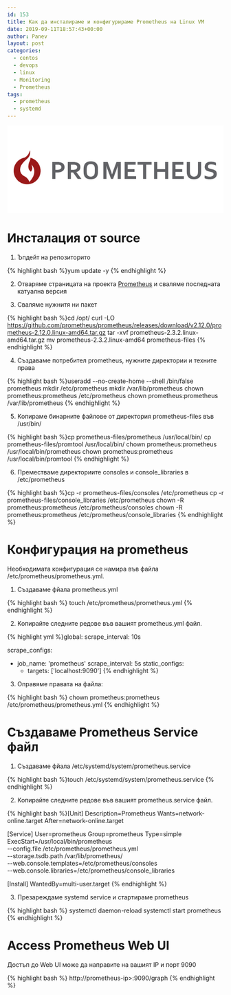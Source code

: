 ```yaml
---
id: 153
title: Как да инсталираме и конфигурираме Prometheus на Linux VM
date: 2019-09-11T18:57:43+00:00
author: Panev
layout: post
categories:
  - centos
  - devops
  - linux
  - Monitoring
  - Prometheus
tags:
  - prometheus
  - systemd
---
```


<center>
<img src="https://raw.githubusercontent.com/rpanev/rpanev.github.io/master/static/img/_posts/Prometheus-Logo.jpg" alt="Prometheus " />
</center>

# Инсталация от source 

1. Ъпдейт на репозиторито

{% highlight bash %}yum update -y
{% endhighlight %}

2. Отваряме страницата на проекта <a href="https://prometheus.io/download/" rel="noopener noreferrer" target="_blank">Prometheus</a> и сваляме последната катуална версия 

3. Сваляме нужнитя ни пакет

{% highlight bash %}cd /opt/
curl -LO https://github.com/prometheus/prometheus/releases/download/v2.12.0/prometheus-2.12.0.linux-amd64.tar.gz
tar -xvf prometheus-2.3.2.linux-amd64.tar.gz
mv prometheus-2.3.2.linux-amd64 prometheus-files
{% endhighlight %}

4. Създаваме потребител prometheus, нужните директории и техните права

{% highlight bash %}useradd --no-create-home --shell /bin/false prometheus
mkdir /etc/prometheus
mkdir /var/lib/prometheus
chown prometheus:prometheus /etc/prometheus
chown prometheus:prometheus /var/lib/prometheus
{% endhighlight %}

5. Копираме бинарните файлове от директория prometheus-files във /usr/bin/

{% highlight bash %}cp prometheus-files/prometheus /usr/local/bin/
cp prometheus-files/promtool /usr/local/bin/
chown prometheus:prometheus /usr/local/bin/prometheus
chown prometheus:prometheus /usr/local/bin/promtool
{% endhighlight %}

6. Преместваме директориите consoles и console_libraries в /etc/prometheus

{% highlight bash %}cp -r prometheus-files/consoles /etc/prometheus
cp -r prometheus-files/console_libraries /etc/prometheus
chown -R prometheus:prometheus /etc/prometheus/consoles
chown -R prometheus:prometheus /etc/prometheus/console_libraries
{% endhighlight %}

# Конфигурация на prometheus

Необходимата конфигурация се намира във файла /etc/prometheus/prometheus.yml.

1. Създаваме фйала prometheus.yml

{% highlight bash %}
touch /etc/prometheus/prometheus.yml
{% endhighlight %}

2. Копирайте следните редове във вашият prometheus.yml файл.

{% highlight yml %}global:
  scrape_interval: 10s
 
scrape_configs:
  - job_name: 'prometheus'
    scrape_interval: 5s
    static_configs:
      - targets: ['localhost:9090']
{% endhighlight %}

3. Оправяме правата на файла:

{% highlight bash %}
chown prometheus:prometheus /etc/prometheus/prometheus.yml
{% endhighlight %}

# Създаваме Prometheus Service файл

1. Създаваме фйала /etc/systemd/system/prometheus.service

{% highlight bash %}touch /etc/systemd/system/prometheus.service
{% endhighlight %}

2. Копирайте следните редове във вашият prometheus.service файл.

{% highlight bash %}[Unit]
Description=Prometheus
Wants=network-online.target
After=network-online.target
 
[Service]
User=prometheus
Group=prometheus
Type=simple
ExecStart=/usr/local/bin/prometheus \
    --config.file /etc/prometheus/prometheus.yml \
    --storage.tsdb.path /var/lib/prometheus/ \
    --web.console.templates=/etc/prometheus/consoles \
    --web.console.libraries=/etc/prometheus/console_libraries
 
[Install]
WantedBy=multi-user.target
{% endhighlight %}

3. Презареждаме systemd service и стартираме prometheus

{% highlight bash %}
systemctl daemon-reload
systemctl start prometheus
{% endhighlight %}

# Access Prometheus Web UI

Достъп до Web UI може да направите на вашият IP и порт 9090

{% highlight bash %}
http://prometheus-ip>:9090/graph
{% endhighlight %}